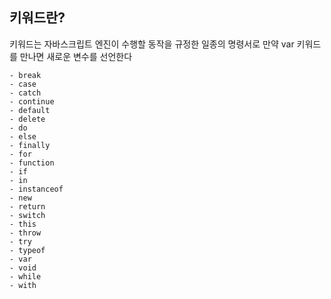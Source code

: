 ## 키워드란?
키워드는 자바스크립트 엔진이 수행할 동작을 규정한 일종의 명령서로 만약 var 키워드를 만나면 새로운 변수를 선언한다

```
- break
- case
- catch
- continue
- default
- delete
- do
- else
- finally
- for
- function
- if
- in
- instanceof
- new
- return
- switch
- this
- throw
- try
- typeof
- var
- void
- while
- with
```
